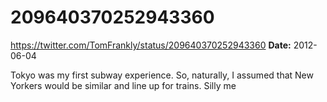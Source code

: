 # 209640370252943360
https://twitter.com/TomFrankly/status/209640370252943360
**Date:** 2012-06-04

Tokyo was my first subway experience. So, naturally, I assumed that New Yorkers would be similar and line up for trains. Silly me
